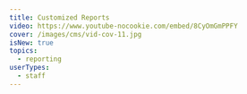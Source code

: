 ```yaml
---
title: Customized Reports
video: https://www.youtube-nocookie.com/embed/8CyOmGmPPFY
cover: /images/cms/vid-cov-11.jpg
isNew: true
topics:
  - reporting
userTypes:
  - staff
---
```

